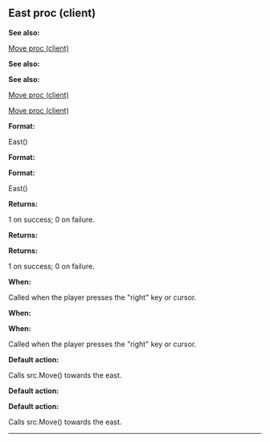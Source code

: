 

 East proc (client)
--------------------




**See also:** 


[Move proc (client)](#/client/proc/Move) 



**See also:** 

**See also:**

[Move proc (client)](#/client/proc/Move) 

[Move proc (client)](#/client/proc/Move)


**Format:** 


 East()
 


**Format:** 

**Format:**

 East()



**Returns:** 


 1 on success; 0 on failure.
 


**Returns:** 

**Returns:**

 1 on success; 0 on failure.



**When:** 


 Called when the player presses the "right" key or cursor.
 


**When:** 

**When:**

 Called when the player presses the "right" key or cursor.



**Default action:** 


 Calls src.Move() towards the east.
 


**Default action:** 

**Default action:**

 Calls src.Move() towards the east.



---


